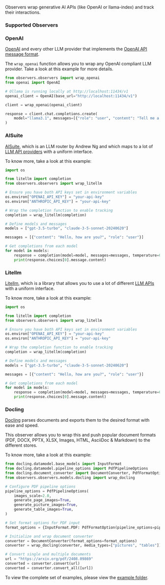 Observers wrap generative AI APIs (like OpenAI or llama-index) and track their interactions. 

### Supported Observers

### OpenAI

[OpenAI](https://openai.com/) and every other LLM provider that implements the [OpenAI API message format](https://platform.openai.com/docs/api-reference).

The `wrap_openai` function allows you to wrap any OpenAI compliant LLM provider. Take a look at this example for more details.

```py
from observers.observers import wrap_openai
from openai import OpenAI

# Ollama is running locally at http://localhost:11434/v1
openai_client = OpenAI(base_url="http://localhost:11434/v1")

client = wrap_openai(openai_client)

response = client.chat.completions.create(
    model="llama3.1", messages=[{"role": "user", "content": "Tell me a joke."}]
)

```

### AISuite

[AISuite](https://github.com/andrewyng/aisuite), which is an LLM router by Andrew Ng and which maps to  a lot of [ LLM API providers](https://github.com/andrewyng/aisuite/tree/main/aisuite/providers) with a uniform interface.

To know more, take a look at this example:

```py
import os

from litellm import completion
from observers.observers import wrap_litellm

# Ensure you have both API keys set in environment variables
os.environ["OPENAI_API_KEY"] = "your-api-key"
os.environ["ANTHROPIC_API_KEY"] = "your-api-key"

# Wrap the completion function to enable tracking
completion = wrap_litellm(completion)

# Define models and messages
models = ["gpt-3.5-turbo", "claude-3-5-sonnet-20240620"]

messages = [{"content": "Hello, how are you?", "role": "user"}]

# Get completions from each model
for model in models:
    response = completion(model=model, messages=messages, temperature=0.75)
    print(response.choices[0].message.content)

```

### Litellm

[Litellm](https://docs.litellm.ai/docs/), which is a library that allows you to use a lot of different [LLM APIs](https://docs.litellm.ai/docs/providers) with a uniform interface.

To know more, take a look at this example:

```py
import os

from litellm import completion
from observers.observers import wrap_litellm

# Ensure you have both API keys set in environment variables
os.environ["OPENAI_API_KEY"] = "your-api-key"
os.environ["ANTHROPIC_API_KEY"] = "your-api-key"

# Wrap the completion function to enable tracking
completion = wrap_litellm(completion)

# Define models and messages
models = ["gpt-3.5-turbo", "claude-3-5-sonnet-20240620"]

messages = [{"content": "Hello, how are you?", "role": "user"}]

# Get completions from each model
for model in models:
    response = completion(model=model, messages=messages, temperature=0.75)
    print(response.choices[0].message.content)

```

### Docling

[Docling](https://github.com/docling/docling) parses documents and exports them to the desired format with ease and speed.

This observer allows you to wrap this and push popular document formats (PDF, DOCX, PPTX, XLSX, Images, HTML, AsciiDoc & Markdown) to the different stores.

To know more, take a look at this example:

```py
from docling.datamodel.base_models import InputFormat
from docling.datamodel.pipeline_options import PdfPipelineOptions
from docling.document_converter import DocumentConverter, PdfFormatOption
from observers.observers.models.docling import wrap_docling

# Configure PDF pipeline options
pipeline_options = PdfPipelineOptions(
    images_scale=2.0,
    generate_page_images=True,
    generate_picture_images=True,
    generate_table_images=True,
)

# Set format options for PDF input
format_options = {InputFormat.PDF: PdfFormatOption(pipeline_options=pipeline_options)}

# Initialize and wrap document converter
converter = DocumentConverter(format_options=format_options)
converter = wrap_docling(converter, media_types=["pictures", "tables"])

# Convert single and multiple documents
url = "https://arxiv.org/pdf/2408.09869"
converted = converter.convert(url)
converted = converter.convert_all([url])

```

To view the complete set of examples, please view the [example folder](https://github.com/cfahlgren1/observers/tree/main/examples/observers).